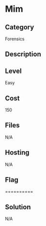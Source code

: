 # Mim

## Category
Forensics

## Description

## Level
Easy

## Cost
150

## Files
N/A

## Hosting
N/A

## Flag


==========

## Solution
N/A
